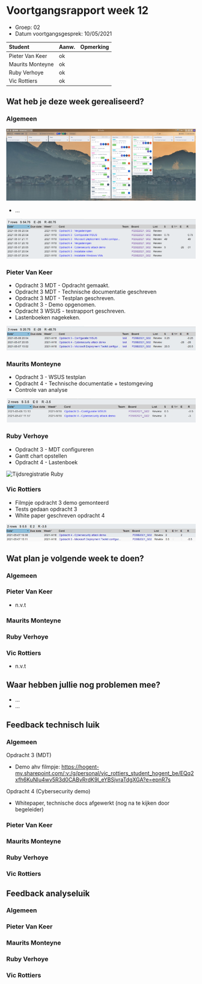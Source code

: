 # Voortgangsrapport week 12

* Groep: 02
* Datum voortgangsgesprek: 10/05/2021

| Student          | Aanw. | Opmerking |
| :--------------- | :---- | :-------- |
| Pieter Van Keer  | ok    |           |
| Maurits Monteyne | ok    |           |
| Ruby Verhoye     | ok    |           |
| Vic Rottiers     | ok    |           |

## Wat heb je deze week gerealiseerd?

### Algemeen

![Kanban-bord](img/w12/kanban-w12.PNG)

* ...

![Tijdregistratie team](img/w12/timesheet-w12.PNG)

### Pieter Van Keer

* Opdracht 3 MDT - Opdracht gemaakt.
* Opdracht 3 MDT - Technische documentatie geschreven
* Opdracht 3 MDT - Testplan geschreven.
* Opdracht 3 - Demo opgenomen.
* Opdracht 3 WSUS - testrapport geschreven.
* Lastenboeken nagekeken. 

![Tijdregistratie Pieter](img/w12/tijdsregistratie-w12-pieter.jpg)

### Maurits Monteyne

* Opdracht 3 - WSUS testplan
* Opdracht 4 - Technische documentatie + testomgeving
* Controle van analyse

![Tijdregistratie Maurits](img/w12/timesheet-w12-maurits.PNG)

### Ruby Verhoye 

* Opdracht 3 - MDT configureren
* Gantt chart opstellen
* Opdracht 4 - Lastenboek

![Tijdsregistratie Ruby](https://user-images.githubusercontent.com/48690376/117589154-25727b80-b128-11eb-841d-ae6a46cf0b92.png)


### Vic Rottiers

* Filmpje opdracht 3 demo gemonteerd
* Tests gedaan opdracht 3
* White paper geschreven opdracht 4

![Tijdsregistratie Vic](img/w12/tijdsregistratie-w12-vic.jpg)

## Wat plan je volgende week te doen?

### Algemeen
### Pieter Van Keer
- n.v.t
### Maurits Monteyne
### Ruby Verhoye
### Vic Rottiers
- n.v.t

## Waar hebben jullie nog problemen mee?

* ...
* ...

## Feedback technisch luik

### Algemeen

Opdracht 3 (MDT)

- Demo ahv filmpje: <https://hogent-my.sharepoint.com/:v:/g/personal/vic_rottiers_student_hogent_be/EQq2xfh6KuNIu4wv5R3d0CABvRrdK9l_eYBSjvraTdgXGA?e=epnR7s>

Opdracht 4 (Cybersecurity demo)

- Whitepaper, technische docs afgewerkt (nog na te kijken door begeleider)

### Pieter Van Keer
### Maurits Monteyne
### Ruby Verhoye
### Vic Rottiers

## Feedback analyseluik

### Algemeen

### Pieter Van Keer
### Maurits Monteyne
### Ruby Verhoye
### Vic Rottiers

